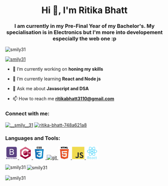 <h1 align="center">Hi 👋, I'm Ritika Bhatt</h1>
<h3 align="center">I am currently in my Pre-Final Year of my Bachelor's. My specialisation is in Electronics but I'm more into developement especially the web one :p</h3>

<p align="left"> <img src="https://komarev.com/ghpvc/?username=smily31&label=Profile%20views&color=0e75b6&style=flat" alt="smily31" /> </p>

<p align="left"> <a href="https://github.com/ryo-ma/github-profile-trophy"><img src="https://github-profile-trophy.vercel.app/?username=smily31" alt="smily31" /></a> </p>

- 🔭 I’m currently working on **honing my skills**

- 🌱 I’m currently learning **React and Node js**

- 💬 Ask me about **Javascript and DSA**

- 📫 How to reach me **ritikabhatt3110@gmail.com**

<h3 align="left">Connect with me:</h3>
<p align="left">
<a href="https://twitter.com/__smily__31" target="blank"><img align="center" src="https://raw.githubusercontent.com/rahuldkjain/github-profile-readme-generator/master/src/images/icons/Social/twitter.svg" alt="__smily__31" height="30" width="40" /></a>
<a href="https://linkedin.com/in/ritika-bhatt-748a621a8" target="blank"><img align="center" src="https://raw.githubusercontent.com/rahuldkjain/github-profile-readme-generator/master/src/images/icons/Social/linked-in-alt.svg" alt="ritika-bhatt-748a621a8" height="30" width="40" /></a>
</p>

<h3 align="left">Languages and Tools:</h3>
<p align="left"> <a href="https://getbootstrap.com" target="_blank"> <img src="https://raw.githubusercontent.com/devicons/devicon/master/icons/bootstrap/bootstrap-plain-wordmark.svg" alt="bootstrap" width="40" height="40"/> </a> <a href="https://www.w3schools.com/cpp/" target="_blank"> <img src="https://raw.githubusercontent.com/devicons/devicon/master/icons/cplusplus/cplusplus-original.svg" alt="cplusplus" width="40" height="40"/> </a> <a href="https://www.w3schools.com/css/" target="_blank"> <img src="https://raw.githubusercontent.com/devicons/devicon/master/icons/css3/css3-original-wordmark.svg" alt="css3" width="40" height="40"/> </a> <a href="https://git-scm.com/" target="_blank"> <img src="https://www.vectorlogo.zone/logos/git-scm/git-scm-icon.svg" alt="git" width="40" height="40"/> </a> <a href="https://www.w3.org/html/" target="_blank"> <img src="https://raw.githubusercontent.com/devicons/devicon/master/icons/html5/html5-original-wordmark.svg" alt="html5" width="40" height="40"/> </a> <a href="https://developer.mozilla.org/en-US/docs/Web/JavaScript" target="_blank"> <img src="https://raw.githubusercontent.com/devicons/devicon/master/icons/javascript/javascript-original.svg" alt="javascript" width="40" height="40"/> </a> <a href="https://reactjs.org/" target="_blank"> <img src="https://raw.githubusercontent.com/devicons/devicon/master/icons/react/react-original-wordmark.svg" alt="react" width="40" height="40"/> </a> </p>

<p><img align="left" src="https://github-readme-stats.vercel.app/api/top-langs?username=smily31&show_icons=true&locale=en&layout=compact" alt="smily31" /></p>

<p>&nbsp;<img align="center" src="https://github-readme-stats.vercel.app/api?username=smily31&show_icons=true&locale=en" alt="smily31" /></p>

<p><img align="center" src="https://github-readme-streak-stats.herokuapp.com/?user=smily31&" alt="smily31" /></p>
